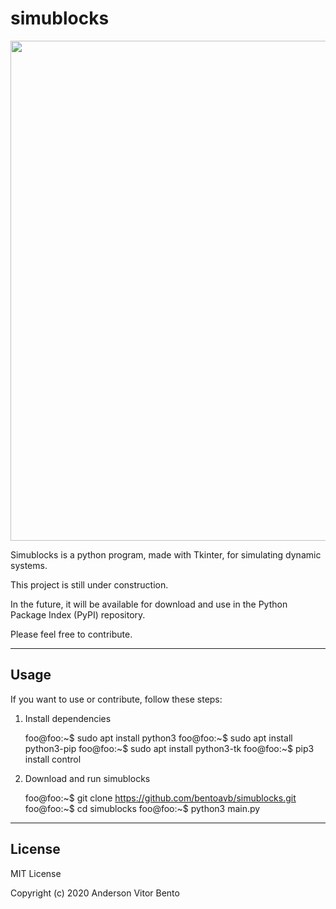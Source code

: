 # simublocks

<p align="center">
  <img src="https://github.com/bentoavb/simublocks/blob/master/images/img1.png" width="800" />
</p>

Simublocks is a python program, made with Tkinter, for simulating dynamic systems.

This project is still under construction.

In the future, it will be available for download and use in the Python Package Index (PyPI) repository.

Please feel free to contribute.

----
## Usage

If you want to use or contribute, follow these steps:

1. Install dependencies

    foo@foo:~$ sudo apt install python3
    foo@foo:~$ sudo apt install python3-pip
    foo@foo:~$ sudo apt install python3-tk
    foo@foo:~$ pip3 install control

2. Download and run simublocks

    foo@foo:~$ git clone https://github.com/bentoavb/simublocks.git
    foo@foo:~$ cd simublocks
    foo@foo:~$ python3 main.py 

----
## License

MIT License

Copyright (c) 2020 Anderson Vitor Bento